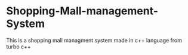# Shopping-Mall-management-System

This is a shopping mall managment system made in c++ language from turbo c++
